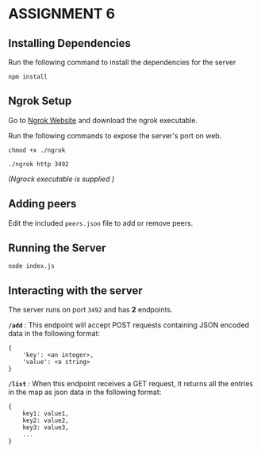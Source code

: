 # ASSIGNMENT 6

## Installing Dependencies

Run the following command to install the dependencies for the server
```
npm install
```
## Ngrok Setup
Go to [Ngrok Website](https://ngrok.com/download) and download the ngrok executable.

Run the following commands to expose the server's port on web.
```
chmod +x ./ngrok

./ngrok http 3492 
```

*(Ngrock executable is supplied )*

## Adding peers

Edit the included `peers.json` file to add or remove peers.

## Running the Server

```
node index.js
```
## Interacting with the server
The server runs on port `3492` and has __2__ endpoints.

__`/add`__ : This endpoint will accept POST requests containing JSON encoded data in the following format:
```
{
    'key': <an integer>,
    'value': <a string>
}
```
__`/list`__ : When this endpoint receives a GET request, it returns all the entries in the map as json data in the following format:
```
{
    key1: value1,
    key2: value2,
    key3: value3,
    ...
}
```
